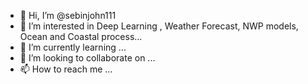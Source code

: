 - 👋 Hi, I’m @sebinjohn111
- 👀 I’m interested in Deep Learning , Weather Forecast, NWP models, Ocean and Coastal process...
- 🌱 I’m currently learning ...
- 💞️ I’m looking to collaborate on ...
- 📫 How to reach me ...

<!---
sebinimd/sebinimd is a ✨ special ✨ repository because its `README.md` (this file) appears on your GitHub profile.
You can click the Preview link to take a look at your changes.
--->
